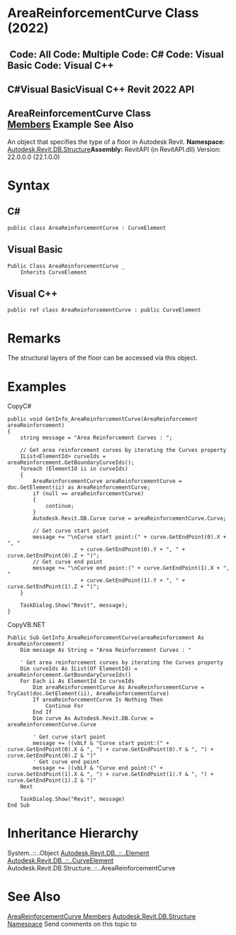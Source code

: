 # AreaReinforcementCurve Class (2022)

﻿
 Code: All Code: Multiple Code: C# Code: Visual Basic Code: Visual C++   
---  
C#Visual BasicVisual C++
Revit 2022 API  
---  
AreaReinforcementCurve Class  
[Members](3963cca4-c83c-7ef9-734b-0602abd3162b.md "AreaReinforcementCurve Members") Example See Also  
---  
An object that specifies the type of a floor in Autodesk Revit.
**Namespace:** [Autodesk.Revit.DB.Structure](d586b341-f687-9d90-e96d-255806b7d4fc.md "Autodesk.Revit.DB.Structure Namespace")**Assembly:** RevitAPI (in RevitAPI.dll) Version: 22.0.0.0 (22.1.0.0)
# Syntax
C#  
---  
```text
public class AreaReinforcementCurve : CurveElement
```
  
Visual Basic  
---  
```text
Public Class AreaReinforcementCurve _
	Inherits CurveElement
```
  
Visual C++  
---  
```text
public ref class AreaReinforcementCurve : public CurveElement
```
  
# Remarks
The structural layers of the floor can be accessed via this object.
# Examples
CopyC#
```text
public void GetInfo_AreaReinforcementCurve(AreaReinforcement areaReinforcement)
{
    string message = "Area Reinforcement Curves : ";

    // Get area reinforcement curves by iterating the Curves property
    IList<ElementId> curveIds = areaReinforcement.GetBoundaryCurveIds();
    foreach (ElementId ii in curveIds)
    {
        AreaReinforcementCurve areaReinforcementCurve = doc.GetElement(ii) as AreaReinforcementCurve;
        if (null == areaReinforcementCurve)
        {
            continue;
        }
        Autodesk.Revit.DB.Curve curve = areaReinforcementCurve.Curve;

        // Get curve start point
        message += "\nCurve start point:(" + curve.GetEndPoint(0).X + ", "
                       + curve.GetEndPoint(0).Y + ", " + curve.GetEndPoint(0).Z + ")";
        // Get curve end point
        message += "\nCurve end point:(" + curve.GetEndPoint(1).X + ", "
                       + curve.GetEndPoint(1).Y + ", " + curve.GetEndPoint(1).Z + ")";
    }

    TaskDialog.Show("Revit", message);
}
```

CopyVB.NET
```text
Public Sub GetInfo_AreaReinforcementCurve(areaReinforcement As AreaReinforcement)
    Dim message As String = "Area Reinforcement Curves : "

    ' Get area reinforcement curves by iterating the Curves property
    Dim curveIds As IList(Of ElementId) = areaReinforcement.GetBoundaryCurveIds()
    For Each ii As ElementId In curveIds
        Dim areaReinforcementCurve As AreaReinforcementCurve = TryCast(doc.GetElement(ii), AreaReinforcementCurve)
        If areaReinforcementCurve Is Nothing Then
            Continue For
        End If
        Dim curve As Autodesk.Revit.DB.Curve = areaReinforcementCurve.Curve

        ' Get curve start point
        message += ((vbLf & "Curve start point:(" + curve.GetEndPoint(0).X & ", ") + curve.GetEndPoint(0).Y & ", ") + curve.GetEndPoint(0).Z & ")"
        ' Get curve end point
        message += ((vbLf & "Curve end point:(" + curve.GetEndPoint(1).X & ", ") + curve.GetEndPoint(1).Y & ", ") + curve.GetEndPoint(1).Z & ")"
    Next

    TaskDialog.Show("Revit", message)
End Sub
```

# Inheritance Hierarchy
System..::..Object [Autodesk.Revit.DB..::..Element](eb16114f-69ea-f4de-0d0d-f7388b105a16.md "Element Class") [Autodesk.Revit.DB..::..CurveElement](61673852-2d08-003d-e9fd-4be89d533774.md "CurveElement Class") Autodesk.Revit.DB.Structure..::..AreaReinforcementCurve
# See Also
[AreaReinforcementCurve Members](3963cca4-c83c-7ef9-734b-0602abd3162b.md "AreaReinforcementCurve Members")
[Autodesk.Revit.DB.Structure Namespace](d586b341-f687-9d90-e96d-255806b7d4fc.md "Autodesk.Revit.DB.Structure Namespace")
Send comments on this topic to 